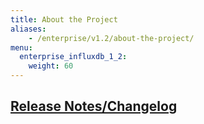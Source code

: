 ```yaml
---
title: About the Project
aliases:
    - /enterprise/v1.2/about-the-project/
menu:
  enterprise_influxdb_1_2:
    weight: 60
---
```


## [Release Notes/Changelog](/enterprise_influxdb/v1.2/about-the-project/release-notes-changelog/)
